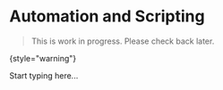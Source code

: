 # Automation and Scripting

> This is work in progress. Please check back later.
> 
{style="warning"}

Start typing here...